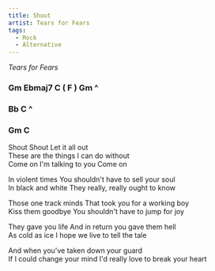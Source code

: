 ```yaml
---
title: Shout    
artist: Tears for Fears
tags: 
  - Rock
  - Alternative
---
```

*Tears for Fears*

### Gm Ebmaj7 C ( F ) Gm ^
### Bb C ^
### Gm C

Shout  Shout Let it all out  
These are the things I can do without  
Come on  I'm talking to you  Come on

In violent times  You shouldn't have to sell your soul  
In black and white  They really, really ought to know

Those one track minds  That took you for a working boy  
Kiss them goodbye  You shouldn't have to jump for joy  

They gave you life  And in return you gave them hell  
As cold as ice  I hope we live to tell the tale  

And when you've taken down your guard  
If I could change your mind  I'd really love to break your heart  